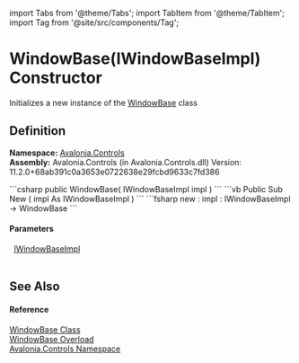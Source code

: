 import Tabs from '@theme/Tabs'; 
import TabItem from '@theme/TabItem'; 
import Tag from '@site/src/components/Tag'; 

# WindowBase(IWindowBaseImpl) Constructor


Initializes a new instance of the <a href="T_Avalonia_Controls_WindowBase">WindowBase</a> class



## Definition
**Namespace:** <a href="N_Avalonia_Controls">Avalonia.Controls</a>  
**Assembly:** Avalonia.Controls (in Avalonia.Controls.dll) Version: 11.2.0+68ab391c0a3653e0722638e29fcbd9633c7fd386

<Tabs groupId="api-code-preview">
<TabItem value="csharp" label="C#">
```csharp
public WindowBase(
	IWindowBaseImpl impl
)
```
</TabItem>
<TabItem value="vb" label="VB">
```vb
Public Sub New ( 
	impl As IWindowBaseImpl
)
```
</TabItem>
<TabItem value="fsharp" label="F#">
```fsharp
new : 
        impl : IWindowBaseImpl -> WindowBase
```
</TabItem>
</Tabs>



#### Parameters
<dl><dt>  <a href="T_Avalonia_Platform_IWindowBaseImpl">IWindowBaseImpl</a></dt><dd> </dd></dl>

## See Also


#### Reference
<a href="T_Avalonia_Controls_WindowBase">WindowBase Class</a>  
<a href="Overload_Avalonia_Controls_WindowBase__ctor">WindowBase Overload</a>  
<a href="N_Avalonia_Controls">Avalonia.Controls Namespace</a>  
